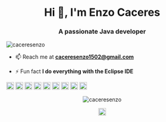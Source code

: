 <h1 align="center">Hi 👋, I'm Enzo Caceres</h1>
<h3 align="center">A passionate Java developer </h3>
<p align="left"> <img src="https://komarev.com/ghpvc/?username=caceresenzo" alt="caceresenzo" /> </p>

- 📫 Reach me at **caceresenzo1502@gmail.com**

- ⚡ Fun fact **I do everything with the Eclipse IDE**

<p align="left"><img src="https://konpa.github.io/devicon/devicon.git/icons/vuejs/vuejs-original-wordmark.svg" alt="vuejs" width="20" height="20"/> <img src="https://konpa.github.io/devicon/devicon.git/icons/android/android-original-wordmark.svg" alt="android" width="20" height="20"/> <img src="https://konpa.github.io/devicon/devicon.git/icons/c/c-original.svg" alt="c" width="20" height="20"/> <img src="https://konpa.github.io/devicon/devicon.git/icons/cplusplus/cplusplus-original.svg" alt="cplusplus" width="20" height="20"/> <img src="https://konpa.github.io/devicon/devicon.git/icons/docker/docker-original-wordmark.svg" alt="docker" width="20" height="20"/> <img src="https://konpa.github.io/devicon/devicon.git/icons/java/java-original-wordmark.svg" alt="java" width="20" height="20"/> <img src="https://konpa.github.io/devicon/devicon.git/icons/javascript/javascript-original.svg" alt="javascript" width="20" height="20"/> <img src="https://konpa.github.io/devicon/devicon.git/icons/mysql/mysql-original-wordmark.svg" alt="mysql" width="20" height="20"/> <img src="https://konpa.github.io/devicon/devicon.git/icons/python/python-original-wordmark.svg" alt="python" width="20" height="20"/></p><p align="center"> <img src="https://github-readme-stats.vercel.app/api?username=caceresenzo&show_icons=true" alt="caceresenzo" /> </p>

<p align="center">
<a href="https://linkedin.com/in/enzo-caceres" target="blank"><img align="center" src="https://cdn.jsdelivr.net/npm/simple-icons@3.0.1/icons/linkedin.svg" alt="enzo-caceres" height="20" width="20" /></a>
</p>
